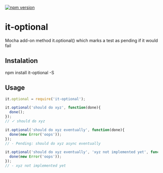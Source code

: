 [![npm version](https://badge.fury.io/js/it-optional.svg)](http://badge.fury.io/js/it-optional)

# it-optional
Mocha add-on method it.optional() which marks a test as pending if it would fail

## Instalation
npm install it-optional -S

## Usage
```javascript
it.optional = require('it-optional');

it.optional('should do xyz', function(done){
  done();
});
// ✓ should do xyz

it.optional('should do xyz eventually', function(done){
  done(new Error('oops'));
});
// - Pending: should do xyz async eventually

it.optional('should do xyz eventually', 'xyz not implemented yet', function(done){
  done(new Error('oops'));
});
// - xyz not implemented yet
```
